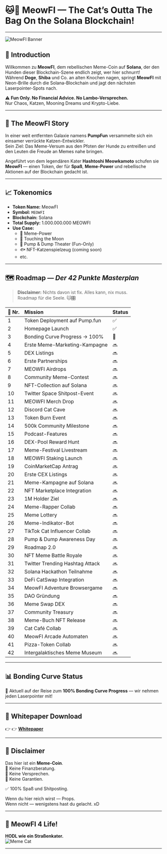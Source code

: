 # 🐱🚀 MeowFI — The Cat’s Outta The Bag On the Solana Blockchain!

---

![MeowFI Banner](https://media.giphy.com/media/JIX9t2j0ZTN9S/giphy.gif)

## 📌 Introduction

Willkommen zu **MeowFI**, dem rebellischen Meme-Coin auf **Solana**, der den Hunden dieser Blockchain-Szene endlich zeigt, wer hier schnurrt!  
Während **Doge**, **Shiba** und Co. an alten Knochen nagen, springt **MeowFI** mit Neon-Brille durch die Solana-Blockchain und jagt den nächsten Laserpointer-Spots nach.

⚠️ **Fun Only. No Financial Advice. No Lambo-Versprechen.**  
Nur Chaos, Katzen, Mooning Dreams und Krypto-Liebe.

---

## 📖 The MeowFI Story

In einer weit entfernten Galaxie namens **PumpFun** versammelte sich ein einsamer verrückte Katzen-Entwickler.  
Sein Ziel: Das Meme-Versum aus den Pfoten der Hunde zu entreißen und den Leuten die Freude an Memes nahe bringen.

Angeführt von dem legendären Kater **Hashtoshi Meowkamoto** schufen sie **MeowFI** — einen Token, der für **Spaß**, **Meme-Power** und rebellische Aktionen auf der Blockchain gedacht ist.

---

## 📈 Tokenomics

- **Token Name:** MeowFI  
- **Symbol:** `MEOWFI`  
- **Blockchain:** Solana  
- **Total Supply:** 1.000.000.000 MEOWFI  
- **Use Case:**  
  - 🤣 Meme-Power  
  - 🎣 Touching the Moon  
  - 🎉 Pump & Dump Theater (Fun-Only)  
  - 🐟 NFT-Katzenspielzeug (coming soon)
  - etc.
---

## 🗺️ Roadmap — *Der 42 Punkte Masterplan*

> **Disclaimer:** Nichts davon ist fix. Alles kann, nix muss.  
> Roadmap für die Seele. 🐱🎛️

| 🚀 Nr. | Mission                            | Status |
|:------|:-----------------------------------|:--------|
| 1  | Token Deployment auf Pump.fun        | ✅ |
| 2  | Homepage Launch                      | ✅ |
| 3  | Bonding Curve Progress → 100%        | 🔄 |
| 4  | Erste Meme-Marketing-Kampagne        | 🔜 |
| 5  | DEX Listings                         | 🔜 |
| 6  | Erste Partnerships                   | 🔜 |
| 7  | MEOWFI Airdrops                      | 🔜 |
| 8  | Community Meme-Contest               | 🔜 |
| 9  | NFT-Collection auf Solana            | 🔜 |
| 10 | Twitter Space Shitpost-Event         | 🔜 |
| 11 | MEOWFI Merch Drop                    | 🔜 |
| 12 | Discord Cat Cave                     | 🔜 |
| 13 | Token Burn Event                     | 🔜 |
| 14 | 500k Community Milestone             | 🔜 |
| 15 | Podcast-Features                     | 🔜 |
| 16 | DEX-Pool Reward Hunt                 | 🔜 |
| 17 | Meme-Festival Livestream             | 🔜 |
| 18 | MEOWFI Staking Launch                | 🔜 |
| 19 | CoinMarketCap Antrag                 | 🔜 |
| 20 | Erste CEX Listings                   | 🔜 |
| 21 | Meme-Kampagne auf Solana             | 🔜 |
| 22 | NFT Marketplace Integration          | 🔜 |
| 23 | 1M Holder Ziel                       | 🔜 |
| 24 | Meme-Rapper Collab                   | 🔜 |
| 25 | Meme Lottery                         | 🔜 |
| 26 | Meme-Indikator-Bot                   | 🔜 |
| 27 | TikTok Cat Influencer Collab         | 🔜 |
| 28 | Pump & Dump Awareness Day            | 🔜 |
| 29 | Roadmap 2.0                          | 🔜 |
| 30 | NFT Meme Battle Royale               | 🔜 |
| 31 | Twitter Trending Hashtag Attack      | 🔜 |
| 32 | Solana Hackathon Teilnahme           | 🔜 |
| 33 | DeFi CatSwap Integration             | 🔜 |
| 34 | MeowFI Adventure Browsergame         | 🔜 |
| 35 | DAO Gründung                         | 🔜 |
| 36 | Meme Swap DEX                        | 🔜 |
| 37 | Community Treasury                   | 🔜 |
| 38 | Meme-Buch NFT Release                | 🔜 |
| 39 | Cat Café Collab                      | 🔜 |
| 40 | MeowFI Arcade Automaten              | 🔜 |
| 41 | Pizza-Token Collab                   | 🔜 |
| 42 | Intergalaktisches Meme Museum        | 🔜 |

---

## 📊 Bonding Curve Status  

🚀 Aktuell auf der Reise zum **100% Bonding Curve Progress** — wir nehmen jeden Laserpointer mit!

---

## 📄 Whitepaper Download  

👉 👉 **[Whitepaper](https://github.com/SIntegration/MeowFI/blob/main/Whitepaper.txt)**

 

---

## 📢 Disclaimer  

Das hier ist ein **Meme-Coin**.  
🚫 Keine Finanzberatung.  
🚫 Keine Versprechen.  
🚫 Keine Garantien.  

✅ 100% Spaß und Shitposting.  

Wenn du hier reich wirst — Props.  
Wenn nicht — wenigstens hast du gelacht. xD

---

## 🚀 MeowFI 4 Life!  

**HODL wie ein Straßenkater.**  
![Meme Cat](https://media.giphy.com/media/v6aOjy0Qo1fIA/giphy.gif)

---
